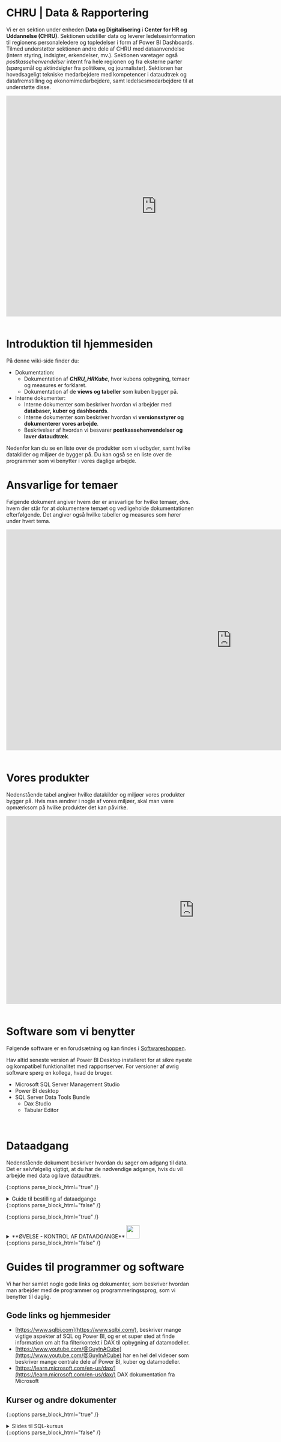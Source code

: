# CHRU | Data & Rapportering

Vi er en sektion under enheden **Data og Digitalisering** i **Center for HR og Uddannelse (CHRU)**. Sektionen udstiller data og leverer ledelsesinformation til regionens personaleledere og topledelser i form af Power BI Dashboards. Tilmed understøtter sektionen andre dele af CHRU med dataanvendelse (intern styring, indsigter, erkendelser, mv.). Sektionen varetager også *postkassehenvendelser* internt fra hele regionen og fra eksterne parter (spørgsmål og aktindsigter fra politikere, og journalister). 
Sektionen har hovedsageligt tekniske medarbejdere med kompetencer i dataudtræk og datafremstilling og økonomimedarbejdere, samt ledelsesmedarbejdere til at understøtte disse.
<br>

<!-- PowerPoint: "Introduktion og onboarding til D&R"  -->
<center>
<iframe src="https://regionh-my.sharepoint.com/personal/tanja_olsen_la_cour_regionh_dk/_layouts/15/Doc.aspx?sourcedoc={3f4e8ec2-63e5-4933-8b95-28f6f4caac35}&amp;action=embedview&amp;wdAr=1.7777777777777777" width="800" height="587" frameborder="0">This is an embedded <a target="_blank" href="https://office.com">Microsoft Office</a> presentation, powered by <a target="_blank" href="https://office.com/webapps">Office</a>.</iframe>
</center>
<br>

# Introduktion til hjemmesiden

På denne wiki-side finder du:
- Dokumentation:
  - Dokumentation af ***CHRU_HRKube***, hvor kubens opbygning, temaer og measures er forklaret.
  - Dokumentation af de **views og tabeller** som kuben bygger på.
- Interne dokumenter:
  - Interne dokumenter som beskriver hvordan vi arbejder med **databaser, kuber og dashboards**.
  - Interne dokumenter som beskriver hvordan vi **versionsstyrer og dokumenterer vores arbejde**.
  - Beskrivelser af hvordan vi besvarer **postkassehenvendelser og laver dataudtræk**.

Nedenfor kan du se en liste over de produkter som vi udbyder, samt hvilke datakilder og miljøer de bygger på. Du kan også se en liste over de programmer som vi benytter i vores daglige arbejde.

# Ansvarlige for temaer
Følgende dokument angiver hvem der er ansvarlige for hvilke temaer, dvs. hvem der står for at dokumentere temaet og vedligeholde dokumentationen efterfølgende. Det angiver også hvilke tabeller og measures som hører under hvert tema.

<center>
<iframe width="1200" height="587" frameborder="0" scrolling="no" src="https://regionh-my.sharepoint.com/personal/tanja_olsen_la_cour_regionh_dk/_layouts/15/Doc.aspx?sourcedoc={cc0acbe9-7029-4db0-8d40-b5ef133133fb}&action=embedview&wdAllowInteractivity=False&wdHideGridlines=True&wdHideHeaders=True&wdDownloadButton=True&wdInConfigurator=True&wdInConfigurator=True"></iframe>
</center>
<br>

# Vores produkter

Nedenstående tabel angiver hvilke datakilder og miljøer vores produkter bygger på. Hvis man ændrer i nogle af vores miljøer, skal man være opmærksom på hvilke produkter det kan påvirke.

<center>
<iframe src="https://regionh-my.sharepoint.com/personal/tanja_olsen_la_cour_regionh_dk/_layouts/15/Doc.aspx?sourcedoc={384b395b-9001-4165-8366-f157c975223b}&amp;action=embedview" width="1000" height="500" frameborder="0">This is an embedded <a target="_blank" href="https://office.com">Microsoft Office</a> document, powered by <a target="_blank" href="https://office.com/webapps">Office</a>.</iframe>
</center>
<br>


# Software som vi benytter
Følgende software er en forudsætning og kan findes i <a href="https://softwarecentral.regionh.top.local/Shop" target="_blank">Softwareshoppen</a>. 

Hav altid seneste version af Power BI Desktop installeret for at sikre nyeste og kompatibel funktionalitet med rapportserver. For versioner af øvrig software spørg en kollega, hvad de bruger.

- Microsoft SQL Server Management Studio
- Power BI desktop
- SQL Server Data Tools Bundle
  - Dax Studio
  - Tabular Editor
<br>


# Dataadgang
Nedenstående dokument beskriver hvordan du søger om adgang til data. Det er selvfølgelig vigtigt, at du har de nødvendige adgange, hvis du vil arbejde med data og lave dataudtræk.
<!-- Embed iFrame. word-doc: "Guide til bestilling af adgange.docx" på OneDrive-->
{::options parse_block_html="true" /}
<details><summary markdown="span">Guide til bestilling af dataadgange</summary>
<center>
<iframe src="https://regionh-my.sharepoint.com/personal/tanja_olsen_la_cour_regionh_dk/_layouts/15/Doc.aspx?sourcedoc={9e94c646-b5ab-466e-89e9-0af964b2d493}&amp;action=embedview&amp;wdEmbedCode=1&amp;wdPrint=1" width="1000" height="700" frameborder="0">This is an embedded <a target="_blank" href="https://office.com">Microsoft Office</a> document, powered by <a target="_blank" href="https://office.com/webapps">Office</a>.</iframe>
</center>
</details>
{::options parse_block_html="false" /}
<br>

<!-- ØVELSE -->
{::options parse_block_html="true" /}
<details><summary markdown="span">**ØVELSE - KONTROL AF DATAADGANGE** <img src="Images/icons_ref/icon_git.png" height="35" width="35"></summary>
  
> - Følg <a href="https://github.com/DataOgDigitalisering/FortroligInformation/blob/main/Exercises/ex_dataadgange.sql" target="_blank">**dette link til SQL-script**</a>.
> - Åbn og eksekver scriptet i SQL Server Management Studio. Kørslen kan tage >20 minutter og returnerer en tabel, der beskriver dine adgange. Spørg en kollega om du har de adgange, du har brug for.

</details>
{::options parse_block_html="false" /}



# Guides til programmer og software
Vi har her samlet nogle gode links og dokumenter, som beskriver hvordan man arbejder med de programmer og programmeringssprog, som vi benytter til daglig.

## Gode links og hjemmesider
- [https://www.sqlbi.com](https://www.sqlbi.com/), beskriver mange vigtige aspekter af SQL og Power BI, og er et super sted at finde information om alt fra filterkontekt i DAX til opbygning af datamodeller.
- [https://www.youtube.com/@GuyInACube](https://www.youtube.com/@GuyInACube) har en hel del videoer som beskriver mange centrale dele af Power BI, kuber og datamodeller.
- [https://learn.microsoft.com/en-us/dax/](https://learn.microsoft.com/en-us/dax/) DAX dokumentation fra Microsoft
## Kurser og andre dokumenter
<!-- Embed iFrame. PowerPoint: "SQL-kursus.pptx" på OneDrive-->
{::options parse_block_html="true" /}
<details><summary markdown="span">Slides til SQL-kursus</summary>
<center>
<iframe src="https://regionh-my.sharepoint.com/personal/tanja_olsen_la_cour_regionh_dk/_layouts/15/Doc.aspx?sourcedoc={e064786b-ec9d-4478-9696-198b15f134a8}&amp;action=embedview&amp;wdAr=1.7777777777777777" width="1200" height="700" frameborder="0">This is an embedded <a target="_blank" href="https://office.com">Microsoft Office</a> presentation, powered by <a target="_blank" href="https://office.com/webapps">Office</a>.</iframe>
</center>
</details>
{::options parse_block_html="false" /}
<br>

